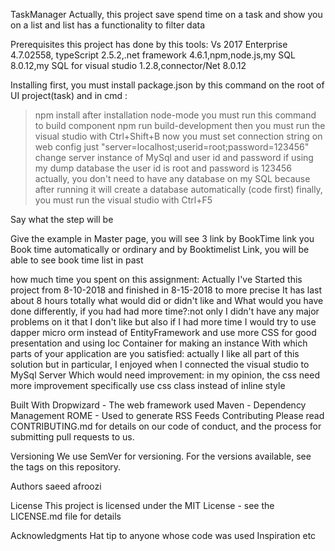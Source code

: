 TaskManager
Actually, this project save spend time on a task and show you on a list and list has a functionality to filter data



Prerequisites
this project has done by this tools: Vs 2017 Enterprise 4.7.02558, typeScript 2.5.2,.net  framework 4.6.1,npm,node.js,my SQL 8.0.12,my SQL for visual studio 1.2.8,connector/Net 8.0.12

Installing
 first, you must install package.json by this command
on the root of UI project(task) and in cmd :
> npm install
after installation node-mode 
you must run this command to build component
>npm run build-development
then you must run the visual studio with Ctrl+Shift+B
now you must set connection string on web config
just "server=localhost;userid=root;password=123456"
change server instance of MySql and user id and password if using my dump database the user id is root and password is 123456
actually, you don't need to have any database on my SQL because after running it will create a database automatically (code first)
finally, you must run the visual studio with Ctrl+F5

Say what the step will be

Give the example
in Master page, you will see 3 link 
by BookTime link you Book time automatically or ordinary
and by Booktimelist  Link, you will be able to see book time list in past

how much time you spent on this assignment: Actually I've Started this project from 8-10-2018 and finished in 8-15-2018 
to more precise It has last about 8 hours totally
what would did or didn't like and What would you have done differently, if you had had more time?:not only I didn't have  any major problems on it that I don't like but also if I had more time I would try to use dapper micro orm instead of EntityFramework and use more CSS for good presentation  and using Ioc Container for making an instance 
With which parts of your application are you satisfied: actually I like all part of this solution but in particular, I enjoyed when I  connected the visual studio to MySql Server
Which would need improvement: in my opinion, the css need more improvement specifically use css class instead of inline style


Built With
Dropwizard - The web framework used
Maven - Dependency Management
ROME - Used to generate RSS Feeds
Contributing
Please read CONTRIBUTING.md for details on our code of conduct, and the process for submitting pull requests to us.

Versioning
We use SemVer for versioning. For the versions available, see the tags on this repository.

Authors
saeed afroozi

License
This project is licensed under the MIT License - see the LICENSE.md file for details

Acknowledgments
Hat tip to anyone whose code was used
Inspiration
etc
